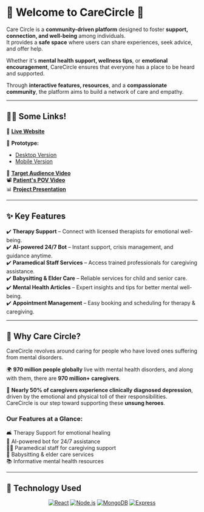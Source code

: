 # 🌟 Welcome to CareCircle 👋  

Care Circle is a **community-driven platform** designed to foster **support, connection, and well-being** among individuals.  
It provides a **safe space** where users can share experiences, seek advice, and offer help.  

Whether it's **mental health support, wellness tips**, or **emotional encouragement**, CareCircle ensures that everyone has a place to be heard and supported.  

Through **interactive features, resources**, and a **compassionate community**, the platform aims to build a network of care and empathy.

---

## 👩‍💻 Some Links!  

🔗 [**Live Website**](https://carecircle-gamma.vercel.app)  

📱 **Prototype:**  
- [Desktop Version](https://shorturl.at/tWCUZ)  
- [Mobile Version](https://shorturl.at/V9UBW)  

🎥 [**Target Audience Video**](https://youtube.com/shorts/y6KNiMGbOFc)  
📽️ [**Patient's POV Video**](https://youtu.be/Jl3b01GkI2A)  
📊 [**Project Presentation**](https://www.canva.com/design/DAGeK8Jz3zI/8mPgqxRCliO5-BrLEX8Iog/edit?utm_content=DAGeK8Jz3zI&utm_campaign=designshare&utm_medium=link2&utm_source=sharebutton)  

---

## ✨ Key Features  

✔️ **Therapy Support** – Connect with licensed therapists for emotional well-being.  
✔️ **AI-powered 24/7 Bot** – Instant support, crisis management, and guidance anytime.  
✔️ **Paramedical Staff Services** – Access trained professionals for caregiving assistance.  
✔️ **Babysitting & Elder Care** – Reliable services for child and senior care.  
✔️ **Mental Health Articles** – Expert insights and tips for better mental well-being.  
✔️ **Appointment Management** – Easy booking and scheduling for therapy & caregiving.  

---

## 🤔 Why Care Circle?  

CareCircle revolves around caring for people who have loved ones suffering from mental disorders.  

🌍 **970 million people globally** live with mental health disorders, and along with them, there are **970 million+ caregivers**.  

🚨 **Nearly 50% of caregivers experience clinically diagnosed depression**, driven by the emotional and physical toll of their responsibilities.  
CareCircle is our step toward supporting these **unsung heroes**.  

### Our Features at a Glance:  

🛋️ Therapy Support for emotional healing  
🤖 AI-powered bot for 24/7 assistance  
👩‍⚕️ Paramedical staff for caregiving support  
👶 Babysitting & elder care services  
📚 Informative mental health resources  

---

## 🚀 Technology Used  

<p align="center">
  <a href="https://reactjs.org/"><img src="https://img.icons8.com/ultraviolet/80/react--v2.png" alt="React" /></a>  
  <a href="https://nodejs.org/"><img src="https://img.icons8.com/color/80/nodejs.png" alt="Node.js" /></a>  
  <a href="https://www.mongodb.com/"><img src="https://img.icons8.com/color/80/mongodb.png" alt="MongoDB" /></a>  
  <a href="https://expressjs.com/"><img src="https://img.icons8.com/ios-filled/80/express-js.png" alt="Express" /></a>  
</p>  
